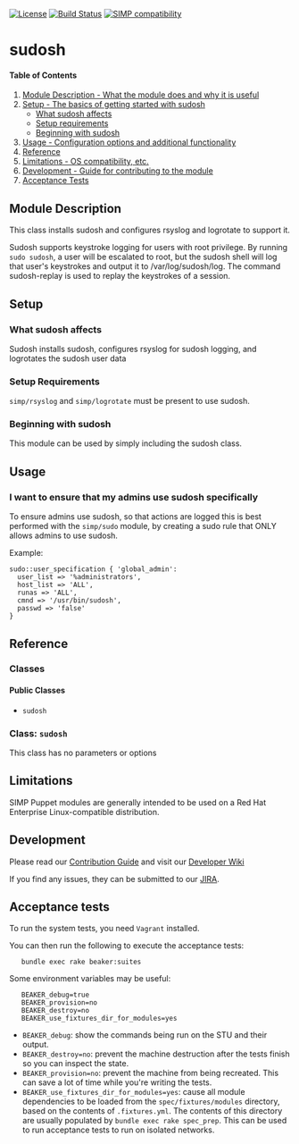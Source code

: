 [![License](http://img.shields.io/:license-apache-blue.svg)](http://www.apache.org/licenses/LICENSE-2.0.html) [![Build Status](https://travis-ci.org/simp/pupmod-simp-sudosh.svg)](https://travis-ci.org/simp/pupmod-simp-sudosh) [![SIMP compatibility](https://img.shields.io/badge/SIMP%20compatibility-4.2.*%2F5.1.*-orange.svg)](https://img.shields.io/badge/SIMP%20compatibility-4.2.*%2F5.1.*-orange.svg)

# sudosh

#### Table of Contents

1. [Module Description - What the module does and why it is useful](#module-description)
2. [Setup - The basics of getting started with sudosh](#setup)
    * [What sudosh affects](#what-sudosh-affects)
    * [Setup requirements](#setup-requirements)
    * [Beginning with sudosh](#beginning-with-sudosh)
3. [Usage - Configuration options and additional functionality](#usage)
4. [Reference](#reference)
5. [Limitations - OS compatibility, etc.](#limitations)
6. [Development - Guide for contributing to the module](#development)
7. [Acceptance Tests](#acceptance-tests)

## Module Description

This class installs sudosh and configures rsyslog and logrotate to support it.

Sudosh supports keystroke logging for users with root privilege. By running
`sudo sudosh`, a user will be escalated to root, but the sudosh shell will log
that user's keystrokes and output it to /var/log/sudosh/log. The command 
sudosh-replay is used to replay the keystrokes of a session.

## Setup

### What sudosh affects

Sudosh installs sudosh, configures rsyslog for sudosh logging, and logrotates
the sudosh user data

### Setup Requirements

`simp/rsyslog` and `simp/logrotate` must be present to use sudosh.

### Beginning with sudosh

This module can be used by simply including the sudosh class.

## Usage

### I want to ensure that my admins use sudosh specifically

To ensure admins use sudosh, so that actions are logged this is best performed
with the `simp/sudo` module, by creating a sudo rule that ONLY allows admins to
use sudosh.

Example:
```puppet
sudo::user_specification { 'global_admin':
  user_list => '%administrators',
  host_list => 'ALL',
  runas => 'ALL',
  cmnd => '/usr/bin/sudosh',
  passwd => 'false'
}
```

## Reference

### Classes

#### Public Classes

* `sudosh`

### Class: `sudosh`

This class has no parameters or options

## Limitations

SIMP Puppet modules are generally intended to be used on a Red Hat Enterprise
Linux-compatible distribution.

## Development

Please read our [Contribution Guide](https://simp-project.atlassian.net/wiki/display/SD/Contributing+to+SIMP)
and visit our [Developer Wiki](https://simp-project.atlassian.net/wiki/display/SD/SIMP+Development+Home)

If you find any issues, they can be submitted to our
[JIRA](https://simp-project.atlassian.net).

## Acceptance tests

To run the system tests, you need `Vagrant` installed.

You can then run the following to execute the acceptance tests:

```shell
   bundle exec rake beaker:suites
```

Some environment variables may be useful:

```shell
   BEAKER_debug=true
   BEAKER_provision=no
   BEAKER_destroy=no
   BEAKER_use_fixtures_dir_for_modules=yes
```

*  ``BEAKER_debug``: show the commands being run on the STU and their output.
*  ``BEAKER_destroy=no``: prevent the machine destruction after the tests
   finish so you can inspect the state.
*  ``BEAKER_provision=no``: prevent the machine from being recreated.  This can
   save a lot of time while you're writing the tests.
*  ``BEAKER_use_fixtures_dir_for_modules=yes``: cause all module dependencies
   to be loaded from the ``spec/fixtures/modules`` directory, based on the
   contents of ``.fixtures.yml``. The contents of this directory are usually
   populated by ``bundle exec rake spec_prep``. This can be used to run
   acceptance tests to run on isolated networks.
